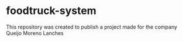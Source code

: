 # foodtruck-system
This repository was created to publish a project made for the company Queijo Moreno Lanches
